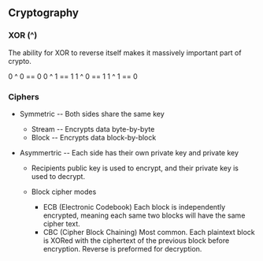 ## Cryptography

### XOR (^)

The ability for XOR to reverse itself makes it massively important part of crypto.

0 ^ 0 == 0
0 ^ 1 == 1
1 ^ 0 == 1
1 ^ 1 == 0


### Ciphers

- Symmetric -- Both sides share the same key
   - Stream -- Encrypts data byte-by-byte
   - Block -- Encrypts data block-by-block
   
- Asymmertric  -- Each side has their own private key and private key
   - Recipients public key is used to encrypt, and their private key is used to decrypt. 
   
   - Block cipher modes
      - ECB (Electronic Codebook)
        Each block is independently encrypted, meaning each same two blocks will have the same cipher text.
      - CBC (Cipher Block Chaining)
         Most common. Each plaintext block is XORed with the ciphertext of the previous block before encryption. Reverse is preformed for decryption.
